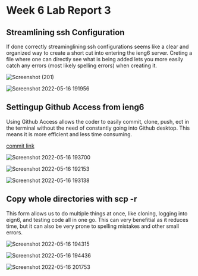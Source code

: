 <h1>Week 6 Lab Report 3</h1>
<h2>Streamlining ssh Configuration </h2>
<p>If done correctly streaminglining ssh configurations seems like a clear and organized way to create a short cut
 into entering the ieng6 server. Creting a file where one can directly see what is being added lets you more easily catch any errors (most likely spelling errors)
 when creating it. 
</p>

![Screenshot (201)](https://user-images.githubusercontent.com/103283819/168708928-bb110883-df1d-4c43-bd2b-0ad77723ac0d.png)

![Screenshot 2022-05-16 191956](https://user-images.githubusercontent.com/103283819/168715175-56640f0c-4cbb-4f42-8531-9776013da708.png)

<h2>Settingup Github Access from ieng6 </h2>
<p>Using Github Access allows the coder to easily commit, clone, push, ect in the terminal without the need of constantly going into Github 
 desktop. This means it is more efficient and less time consuming.</p>
 
 
[commit link](https://github.com/emaresmoreno/markdown-parser/commit/44ab4e07716e54ca190fa57dde21e6732fd2b0f6)

![Screenshot 2022-05-16 193700](https://user-images.githubusercontent.com/103283819/168717073-e8c1c6d2-2e0e-4ec1-afe1-29eae0acc0a5.png)

![Screenshot 2022-05-16 192153](https://user-images.githubusercontent.com/103283819/168715405-d50fdf2f-a8f5-47a1-8f95-992f8e2da8fc.png)

![Screenshot 2022-05-16 193138](https://user-images.githubusercontent.com/103283819/168716400-22b42b13-7f84-43cd-81ba-ededc588bc5e.png)

<h2>Copy whole directories with scp -r</h2>
<p> This form allows us to do multiple things at once, like cloning, logging into eign6, and testing code all in one go. This can very benefitial as it
 reduces time, but it can also be very prone to spelling mistakes and other small errors.</p>

![Screenshot 2022-05-16 194315](https://user-images.githubusercontent.com/103283819/168717582-a88b3139-b0cb-44f2-9522-49dd5356f8c6.png)

![Screenshot 2022-05-16 194436](https://user-images.githubusercontent.com/103283819/168717730-d8455c36-a62f-4e91-bcf7-c50defa375c4.png)

![Screenshot 2022-05-16 201753](https://user-images.githubusercontent.com/103283819/168721515-b5395cb9-5e9b-4b8f-bc8f-a61f3161728f.png)



